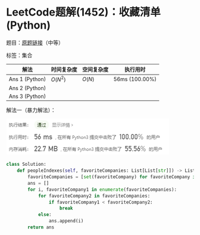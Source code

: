 # LeetCode题解(1452)：收藏清单(Python)

题目：[原题链接](https://leetcode-cn.com/problems/people-whose-list-of-favorite-companies-is-not-a-subset-of-another-list/)（中等）

标签：集合

| 解法           | 时间复杂度 | 空间复杂度 | 执行用时       |
| -------------- | ---------- | ---------- | -------------- |
| Ans 1 (Python) | $O(N^2)$   | $O(N)$     | 56ms (100.00%) |
| Ans 2 (Python) |            |            |                |
| Ans 3 (Python) |            |            |                |

解法一（暴力解法）：

![LeetCode题解(1452)：截图](LeetCode题解(1452)：截图.png)

```python
class Solution:
    def peopleIndexes(self, favoriteCompanies: List[List[str]]) -> List[int]:
        favoriteCompanies = [set(favoriteCompany) for favoriteCompany in favoriteCompanies]
        ans = []
        for i, favoriteCompany1 in enumerate(favoriteCompanies):
            for favoriteCompany2 in favoriteCompanies:
                if favoriteCompany1 < favoriteCompany2:
                    break
            else:
                ans.append(i)
        return ans
```